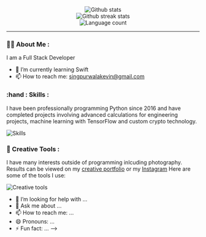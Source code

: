 <!-- https://github.com/anuraghazra/github-readme-stats -->
<div align="center">
	<img src="https://github-readme-stats.vercel.app/api?username=soggyfox&count_private=true&title_color=EC6576&text_color=FFFFFF&icon_color=EC6576&bg_color=0D1117&hide_border=true" alt="Github stats">
</div>

<!-- To customise ^ https://github-readme-streak-stats.herokuapp.com/demo -->
<div align="center">
	<img src="https://github-readme-streak-stats.herokuapp.com?user=soggyfox&hide_border=true&background=0D1117&stroke=FFFFFF&sideNums=FFFFFF&ring=EC6576&fire=EC6576&currStreakNum=FFFFFF&currStreakLabel=FFFFFF&sideLabels=FFFFFF&dates=555555" alt="Github streak stats">
</div>

<div align="center">
	<img src="https://github-readme-stats.vercel.app/api/top-langs/?username=veryheavypickle&layout=compact&langs_count=6e&title_color=EC6576&text_color=FFFFFF&icon_color=EC6576&bg_color=0D1117&hide_border=true" alt="Language count">
</div>

---

### :technologist: About Me :
I am a Full Stack Developer

- 🌱 I’m currently learning Swift
- 📫 How to reach me: singpurwalakevin@gmail.com

### :hand : Skills :
I have been professionally programming Python since 2016 and have completed projects involving advanced calculations for engineering projects, machine learning with TensorFlow and custom crypto technology.

<!-- https://github.com/tandpfun/skill-icons#icons-list -->
<div align="left">
	<img src="https://skillicons.dev/icons?i=bash,c,cs,cpp,d3,dotnet,git,github,html,java,js,linux,md,mysql,processing,py,swift,tensorflow,vim,wordpress&perline=10" alt="Skills">
</div>

### :art: Creative Tools :
I have many interests outside of programming inlcuding photography. Results can be viewed on my [creative portfolio](https://minimise.dev/) or my [Instagram](https://instagram.com/xavier.carroll) Here are some of the tools I use:

<img src="https://skillicons.dev/icons?i=ae,ai,blender,sketchup" alt="Creative tools">


- 🤔 I’m looking for help with ...
- 💬 Ask me about ...
- 📫 How to reach me: ...
- 😄 Pronouns: ...
- ⚡ Fun fact: ...
-->
